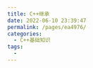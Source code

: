 ```yaml
---
title: C++继承
date: 2022-06-10 23:39:47
permalink: /pages/ea4976/
categories:
  - C++基础知识
tags:
  - 
---
```

